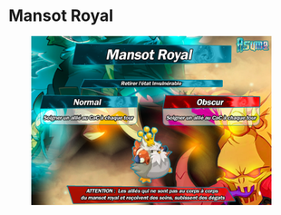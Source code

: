 # Mansot Royal

<figure><img src="../../../.gitbook/assets/image (3) (1).png" alt=""><figcaption></figcaption></figure>
